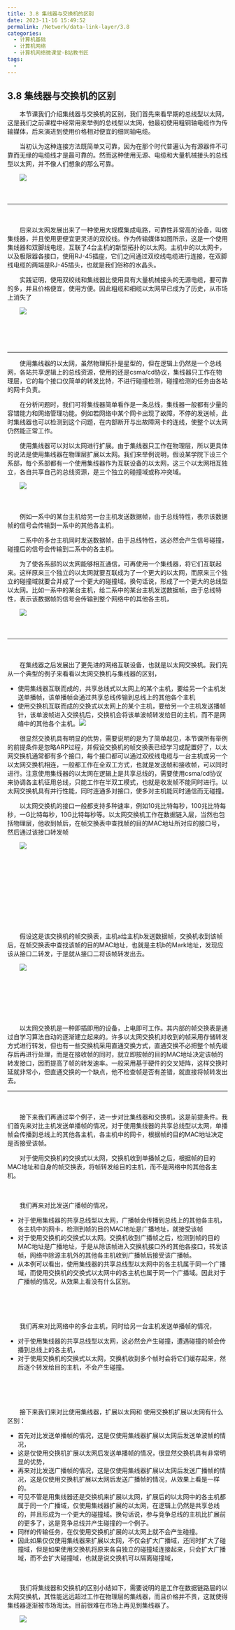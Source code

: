 ```yaml
---
title: 3.8 集线器与交换机的区别
date: 2023-11-16 15:49:52
permalink: /Network/data-link-layer/3.8
categories:
  - 计算机基础
  - 计算机网络
  - 计算机网络微课堂-B站教书匠
tags:
  - 
---
```



## 3.8 集线器与交换机的区别

　　本节课我们介绍集线器与交换机的区别，​我们首先来看早期的总线型以太网，这是我们之前课程中经常用来举例的总线型以太网，​他最初使用粗铜轴电缆作为传输媒体，后来演进到使用价格相对便宜的细同轴电缆。
<!-- more -->

　　当初认为​这种连接方法既简单又可靠，因为在那个时代普遍认为有源器件不可靠​而无缘的电缆线才是最可靠的。然而​这种使用无源、电缆和大量机械接头的总线型以太网，并不像人们想象的那么可靠。

　　![](https://image.peterjxl.com/blog/image-20211214194237-f1vvcv5.png)

　　‍

---

　　‍

　　后来​以太网发展出来了一种使用大规模集成电路，可靠性非常高的设备，叫做集线器，​并且使用更便宜更灵活的双绞线。​作为传输媒体如图所示，这是一个使用集线器​和双脚线电缆，互联了4台主机的新型拓扑的以太网。主机中的以太网卡，以及极限器各接口，​使用RJ-45插座，它们之间通过双绞线电缆进行连接，在双脚线电缆的两端是RJ-45插头，​也就是我们俗称的水晶头。

　　实践证明，使用双绞线和集线器​比使用具有大量机械接头的无源电缆，要可靠的多，并且价格便宜，使用方便。因此​粗缆和细缆以太网早已成为了历史，从市场上消失了

　　![](https://image.peterjxl.com/blog/image-20211214194340-cyvw3ul.png)

　　‍

　　‍

---

　　使用集线器的以太网，虽然物理拓扑是星型的，但在逻辑上仍然是一个总线网，各站​共享逻辑上的总线资源，使用的还是csma/cd协议，集线器只工作在物理层，​它的每个接口仅简单的转发比特，不进行碰撞检测，碰撞检测的任务由各站的网卡负责。​

　　在分析问题时，我们可将集线器简单看作是一条总线，集线器一般都有少量的容错能力​和网络管理功能。例如若网络中某个网卡出现了故障，不停的发送帧，​此时集线器也可以检测到这个问题，在内部断开与出故障网卡的连线，​使整个以太网仍然能正常工作。

　　使用集线器可以对以太网进行扩展。​由于集线器只工作在物理层，所以更具体的说法是使用集线器在物理层扩展以太网。​我们来举例说明，假设某学院下设三个系部，​每个系部都有一个使用集线器作为互联设备的以太网，​这三个以太网相互独立，各自共享自己的总线资源，是三个独立的碰撞域或称冲突域。

　　![](https://image.peterjxl.com/blog/image-20211214194633-xy9dnmq.png)

　　‍

　　​例如一系中的某台主机给另一台主机发送数据帧，由于总线特性，表示该数据帧的信号​会传输到一系中的其他各主机，

　　二系中的多台主机同时发送数据帧，​由于总线特性，​这必然会产生信号碰撞，碰撞后的信号会传输到二系中的各主机。

　　为了使各系部的以太网​能够相互通信，​可再使用一个集线器，将它们互联起来。这样原来三个独立的以太网​就要互联成为了一个更大的以太网，而原来三个独立的碰撞域就要合并成了一个更大的碰撞域。​换句话说，形成了一个更大的总线型以太网。比如一系中的某台主机，​给二系中的某台主机发送数据帧，由于总线特性，表示该数据帧的信号​会传输到整个网络中的其他各主机，

　　![](https://image.peterjxl.com/blog/image-20211214194831-qz5wf9h.png)

　　‍

---

　　‍

　　在集线器之后​发展出了更先进的网络互联设备，也就是以太网交换机。我们先从一个典型的例子​来看看以太网交换机与集线器的区别，

* 使用集线器互联而成的，共享总线式以太网上的某个主机，​要给另一个主机发送单播帧，该单播帧会通过共享总线传输到总线上的其他各个主机
* 使用交换机互联而成的交换式以太网上的某个主机，要给另一个主机发送播帧针，​该单波帧进入交换机后，交换机会将该单波帧转发给目的主机，而不是网络中的其他各个主机。![](https://image.peterjxl.com/blog/image-20211214194921-dd9v9ro.png)​

　　​很显然交换机具有明显的优势，​需要说明的是为了简单起见，本节课所有举例的前提条件是忽略ARP过程，​并假设交换机的帧交换表已经学习或配置好了，以太网交换机通常都有多个接口，​每个接口都可以通过双绞线电缆与一台主机或另一个以太网交换机相连，​一般都工作在全双工方式，也就是发送帧和接收帧，可以同时进行。注意​使用集线器的以太网在逻辑上是共享总线的，需要使用csma/cd协议​来协调各主机征用总线，只能工作在半双工模式，也就是收发帧不能同时进行。​以太网交换机具有并行性能，同时连通多对接口，使多对主机能同时通信而无碰撞。​

　　以太网交换机的接口一般都支持多种速率，例如10兆比特每秒，100兆比特每秒，​一G比特每秒，10G比特每秒等。​以太网交换机工作在数据链入层，当然也包括物理层，他收到帧后，在帧交换表中​查找帧的目的MAC地址所对应的接口号，然后通过该接口转发帧

　　![](https://image.peterjxl.com/blog/image-20211214200618-zk29if9.png)

　　‍

　　‍

　　‍

　　‍

　　‍

　　​假设这是该交换机的帧交换表，主机a给主机b发送数据帧，交换机收到该帧后，​在帧交换表中查找该帧的目的MAC地址，也就是主机b的Mark地址，发现应该从接口二转发，​于是就从接口二将该帧转发出去。​

　　![](https://image.peterjxl.com/blog/image-20211214200658-tewo7ag.png)

　　‍

　　‍

　　‍

　　以太网交换机是一种即插即用的设备，上电即可工作。​其内部的帧交换表​是通过自学习算法自动的逐渐建立起来的。许多以太网交换机对收到的帧​采用存储转发方式进行转发，但也有一些交换机采用直通交换方式，​直通交换不必把整个帧先缓存后再进行处理，而是在接收帧的同时，​就立即按帧的目的MAC地址决定该帧的转发接口，因而提高了帧的转发速率。一般采用​基于硬件的交叉矩阵，这样交换时延就非常小，但直通交换的一个缺点，​他不检查帧是否有差错，就直接将帧转发出去。​

---

　　‍

　　接下来我们再通过举个例子，​进一步对比集线器和交换机，这是前提条件。我们首先来对比主机发送单播帧的情况，​对于使用集线器的共享总线型以太网，单播帧会传播到总线上的其他各主机，​各主机中的网卡，根据帧的目的MAC地址决定是否接受该帧。​

　　对于使用交换机的交换式以太网，交换机收到单播帧之后，根据帧的目的MAC地址​和自身的帧交换表，将帧转发给目的主机，而不是网络中的其他各主机。​

　　‍

　　我们再来对比发送广播帧的情况，

* 对于使用集线器的共享总线型以太网，​广播帧会传播到总线上的其他各主机，各主机中的网卡，检测到帧的目的MAC地址是广播地址，​就接受该帧
* 对于使用交换机的交换式以太网。交换机收到广播帧之后，​检测到帧的目的MAC地址是广播地址，于是从除该帧进入交换机接口外的其他各接口，​转发该帧，网络中除源主机外的其他各主机收到广播帧后接受该广播帧。​
* 从本例可以看出，使用集线器的共享总线型以太网中的各主机属于同一个广播域，​而使用交换机的交换式以太网中的各主机也属于同一个广播域。​因此对于广播帧的情况，​从效果上看没有什么区别。

　　‍

　　‍

　　我们再来对比网络中的多台主机，​同时给另一台主机发送单播帧的情况，

* 对于使用集线器的共享总线型以太网，​这必然会产生碰撞，​遭遇碰撞的帧会传播到总线上的各主机，
* 对于使用交换机的交换式以太网，​交换机收到多个帧时会将它们缓存起来，然后逐个转发给目的主机，不会产生碰撞。​

　　‍

　　‍

　　接下来我们来对比使用集线器，扩展以太网和  使用交换机扩展以太网有什么区别：

* 首先对比发送单播帧的情况，这是仅使用集线器扩展以太网后发送单波帧的情况，​
* 这是仅使用交换机扩展以太网后发送单播帧的情况，​很显然交换机具有非常明显的优势，
* 再来对比发送广播帧的情况，​这是仅使用集线器扩展以太网后发送广播帧的情况，这是仅使用交换机扩展以太网后​发送广播帧的情况，从效果上看是一样的。​
* 可见不管是用集线器​还是交换机来扩展以太网，扩展后的以太网中的各主机都属于同一个广播域，​仅使用集线器扩展的以太网，在逻辑上仍然是共享总线的，并且形成为一个更大的碰撞域。​换句话说，参与竞争总线的主机比扩展前的更多了，这是竞争总线​并产生碰撞的一个例子。
* 同样的传输任务，在仅使用交换机扩展的以太网上就不会产生碰撞。​
* 因此如果仅仅使用集线器来扩展以太网，不仅会扩大广播域，​还同时扩大了碰撞域，但是如果使用交换机将原来各自独立的碰撞域连接起来，​只会扩大广播域，而不会扩大碰撞域，​也就是说交换机可以隔离碰撞域，

　　‍

　　我们将集线器和交换机的区别小结如下，需要说明的是工作在数据链路层的以太网交换机，​其性能远远超过工作在物理层的集线器，而且价格并不贵，这就使得集线器逐渐被市场淘汰。目前很难在市场上再见到集线器了。​​

　　![](https://image.peterjxl.com/blog/image-20211214201155-0fnlv6f.png)

　　‍